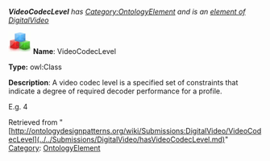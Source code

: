 ___VideoCodecLevel__ has [Category:OntologyElement](../../Category/OntologyElement.md "Category:OntologyElement") and is an [element of](../../Property/ElementOf.md "Property:ElementOf") [DigitalVideo](../../Submissions/DigitalVideo.md "Submissions:DigitalVideo")_


  




[![Class](../../images/thumb/2/27/Class.gif/45px-Class.gif)](../../Image/Class.gif.md "Class")
__Name__: VideoCodecLevel 


__Type:__ owl:Class 


__Description__: A video codec level is a specified set of constraints that indicate a degree of required decoder performance for a profile. 


E.g. 4





Retrieved from "[http://ontologydesignpatterns.org/wiki/Submissions:DigitalVideo/VideoCodecLevel](../../Submissions/DigitalVideo/hasVideoCodecLevel.md)"
 [Category](http://ontologydesignpatterns.org/wiki/Special:Categories "Special:Categories"): [OntologyElement](../../Category/OntologyElement.md "Category:OntologyElement")